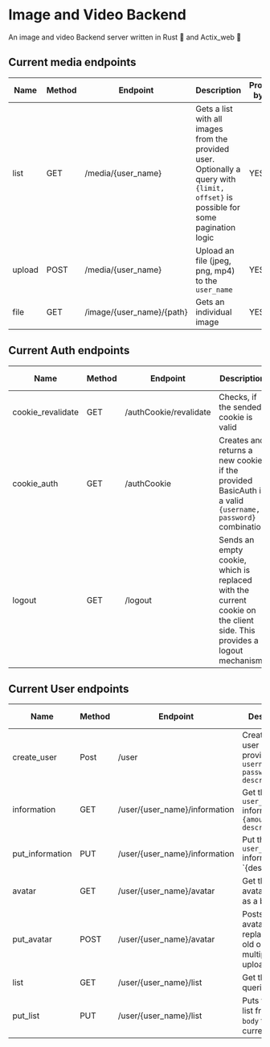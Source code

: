 # Image and Video Backend
An image and video Backend server written in Rust 🦀 and Actix_web 🚀

## Current media endpoints

| Name   | Method | Endpoint                  | Description                                                                                                                         | Protected by auth |
|--------|--------|---------------------------|-------------------------------------------------------------------------------------------------------------------------------------|-------------------|
| list   | GET    | /media/{user_name}        | Gets a list with all images from the provided user. Optionally a query with `{limit, offset}` is possible for some pagination logic | YES               |
| upload | POST   | /media/{user_name}        | Upload an file (jpeg, png, mp4) to the `user_name`                                                                                  | YES               |
| file   | GET    | /image/{user_name}/{path} | Gets an individual image                                                                                                            | YES               |


## Current Auth endpoints


| Name              | Method | Endpoint                       | Description                                                                                                                         | Protected by auth |
|-------------------|--------|--------------------------------|-------------------------------------------------------------------------------------------------------------------------------------|-------------------|
| cookie_revalidate | GET    | /authCookie/revalidate         | Checks, if the sended cookie is valid                                                                                               | NO                |
| cookie_auth       | GET    | /authCookie                    | Creates and returns a new cookie, if the provided BasicAuth is a valid `{username, password}` combination                           | NO                |
| logout            | GET    | /logout                        | Sends an empty cookie, which is replaced with the current cookie on the client side. This provides a logout mechanism               | NO                |


## Current User endpoints

| Name            | Method | Endpoint                      | Description                                                          | Protected by auth |
|-----------------|--------|-------------------------------|----------------------------------------------------------------------|-------------------|
| create_user     | Post   | /user                         | Creates a new user by providing `{ username, password, description}` | NO                |
| information     | GET    | /user/{user_name}/information | Get the full `user_name` information `{amount_posts, description}`   | YES               |
| put_information | PUT    | /user/{user_name}/information | Put the full `user_name` information `{description}                  | YES               |
| avatar          | GET    | /user/{user_name}/avatar      | Get the current avatar image as a blob                               | YES               |
| put_avatar      | POST   | /user/{user_name}/avatar      | Posts an avatar, replacing the old one with multipart upload         | YES               |
| list            | GET    | /user/{user_name}/list        | Get the list for queried user                                        | YES               |
| put_list        | PUT    | /user/{user_name}/list        | Puts the send list from the `body` to the current user               | YES               |
